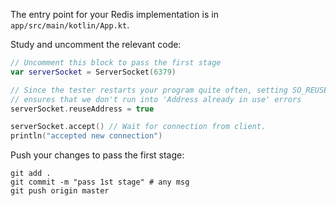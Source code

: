 The entry point for your Redis implementation is in `app/src/main/kotlin/App.kt`.

Study and uncomment the relevant code: 

```kotlin
// Uncomment this block to pass the first stage
var serverSocket = ServerSocket(6379)

// Since the tester restarts your program quite often, setting SO_REUSEADDR
// ensures that we don't run into 'Address already in use' errors
serverSocket.reuseAddress = true

serverSocket.accept() // Wait for connection from client.
println("accepted new connection")
```

Push your changes to pass the first stage:

```
git add .
git commit -m "pass 1st stage" # any msg
git push origin master
```
